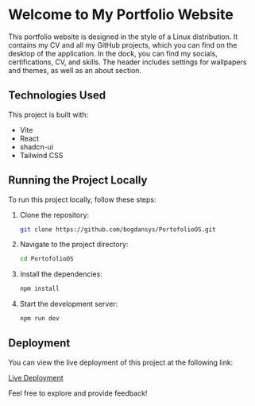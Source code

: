 # Welcome to My Portfolio Website

This portfolio website is designed in the style of a Linux distribution. It contains my CV and all my GitHub projects, which you can find on the desktop of the application. In the dock, you can find my socials, certifications, CV, and skills. The header includes settings for wallpapers and themes, as well as an about section.

## Technologies Used

This project is built with:

- Vite
- React
- shadcn-ui
- Tailwind CSS

## Running the Project Locally

To run this project locally, follow these steps:

1. Clone the repository:
	```sh
	git clone https://github.com/bogdansys/PortofolioOS.git
	```

2. Navigate to the project directory:
	```sh
	cd PortofolioOS
	```

3. Install the dependencies:
	```sh
	npm install
	```

4. Start the development server:
	```sh
	npm run dev
	```

## Deployment

You can view the live deployment of this project at the following link:

[Live Deployment](https://portofolio-ltmp3wxud-bogdansys-projects.vercel.app/)

Feel free to explore and provide feedback!

